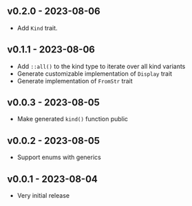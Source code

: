 ## v0.2.0 - 2023-08-06
* Add `Kind` trait.

## v0.1.1 - 2023-08-06
* Add `::all()` to the kind type to iterate over all kind variants
* Generate customizable implementation of `Display` trait
* Generate implementation of `FromStr` trait

## v0.0.3 - 2023-08-05
* Make generated `kind()` function public

## v0.0.2 - 2023-08-05
* Support enums with generics

## v0.0.1 - 2023-08-04
* Very initial release
